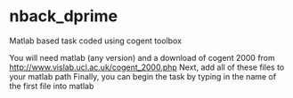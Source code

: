 nback_dprime
============

Matlab based task coded using cogent toolbox

You will need matlab (any version) and a download of cogent 2000 from http://www.vislab.ucl.ac.uk/cogent_2000.php
Next, add all of these files to your matlab path
Finally, you can begin the task by typing in the name of the first file into matlab
